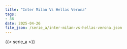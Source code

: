 ```yaml
---
title: "Inter Milan Vs Hellas Verona"
tags:
- 86
date: 2025-04-26
file_json: /serie_a/inter-milan-vs-hellas-verona.json
---
```


{{< serie_a >}}
